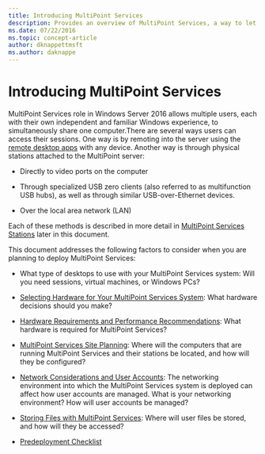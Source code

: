 ```yaml
---
title: Introducing MultiPoint Services
description: Provides an overview of MultiPoint Services, a way to let multiple users share a system
ms.date: 07/22/2016
ms.topic: concept-article
author: dknappettmsft
ms.author: daknappe
---
```

# Introducing MultiPoint Services
MultiPoint Services role in Windows Server 2016 allows multiple users, each with their own independent and familiar Windows experience, to simultaneously share one computer.There are several ways users can access their sessions. One way is by remoting into the server using the [remote desktop apps](../remote-desktop-services/clients/remote-desktop-clients.md) with any device. Another way is through physical stations attached to the MultiPoint server:

-   Directly to video ports on the computer

-   Through specialized USB zero clients (also referred to as multifunction USB hubs), as well as through similar USB-over-Ethernet devices.

-   Over the local area network (LAN)

Each of these methods is described in more detail in [MultiPoint Services Stations](MultiPoint-services-Stations.md) later in this document.

This document addresses the following factors to consider when you are planning to deploy MultiPoint Services:

-   What type of desktops to use with your MultiPoint Services system: Will you need sessions, virtual machines, or Windows PCs?

-   [Selecting Hardware for Your MultiPoint Services System](./select-hardware-mps.md): What hardware decisions should you make?

-   [Hardware Requirements and Performance Recommendations](./hardware-and-performance-recommendations.md): What hardware is required for MultiPoint Services?

-   [MultiPoint Services Site Planning](MultiPoint-services-Site-Planning.md): Where will the computers that are running MultiPoint Services and their stations be located, and how will they be configured?

-   [Network Considerations and User Accounts](Network-Considerations-and-User-Accounts.md): The networking environment into which the MultiPoint Services system is deployed can affect how user accounts are managed. What is your networking environment? How will user accounts be managed?

-   [Storing Files with MultiPoint Services](Storing-Files-with-MultiPoint-services.md): Where will user files be stored, and how will they be accessed?

-   [Predeployment Checklist](Predeployment-Checklist.md)
